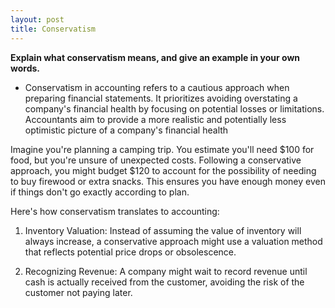 ```yaml
---
layout: post
title: Conservatism
---
```


**Explain what conservatism means, and give an example in your own words.**

- Conservatism in accounting refers to a cautious approach when preparing financial statements. It prioritizes avoiding overstating a company's financial health by focusing on potential losses or limitations. Accountants aim to provide a more realistic and potentially less optimistic picture of a company's financial health

Imagine you're planning a camping trip. You estimate you'll need \$100 for food, but you're unsure of unexpected costs. Following a conservative approach, you might budget \$120 to account for the possibility of needing to buy firewood or extra snacks. This ensures you have enough money even if things don't go exactly according to plan.

Here's how conservatism translates to accounting:

1. Inventory Valuation: Instead of assuming the value of inventory will always increase, a conservative approach might use a valuation method that reflects potential price drops or obsolescence.
   
2. Recognizing Revenue: A company might wait to record revenue until cash is actually received from the customer, avoiding the risk of the customer not paying later.
